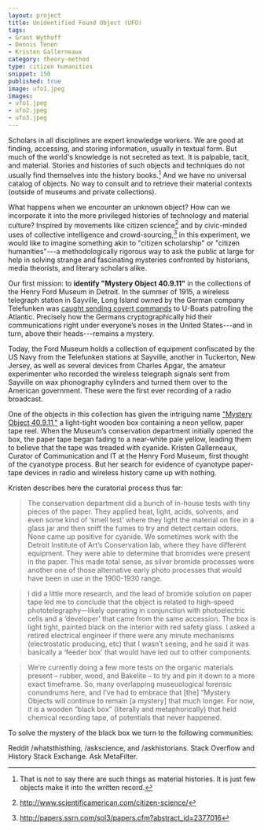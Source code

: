 ```yaml
---
layout: project
title: Unidentified Found Object (UFO)
tags:
- Grant Wythoff
- Dennis Tenen
- Kristen Gallerneaux
category: theory-method
type: citizen humanities
snippet: 150
published: true
image: ufo1.jpeg
images:
- ufo1.jpeg
- ufo2.jpeg
- ufo3.jpeg
---
```


Scholars in all disciplines are expert knowledge workers. We are good at finding, accessing, and storing information, usually in textual form. But much of the world's knowledge is not secreted as text. It is palpable, tacit, and material. Stories and histories of such objects and techniques do not usually find themselves into the history books.[^1] And we have no universal catalog of objects. No way to consult and to retrieve their material contexts (outside of museums and private collections).

What happens when we encounter an unknown object? How can we incorporate it into the more privileged histories of technology and material culture? Inspired by movements like citizen science[^2] and by civic-minded uses of collective intelligence and crowd-sourcing,[^3] in this experiment, we would like to imagine something akin to "citizen scholarship" or "citizen humanities"---a methodologically rigorous way to ask the public at large for help in solving strange and fascinating mysteries confronted by historians, media theorists, and literary scholars alike.

Our first mission: to **identify "Mystery Object 40.9.11"** in the collections of the Henry Ford Museum in Detroit.  In the summer of 1915, a wireless telegraph station in Sayville, Long Island owned by the German company Telefunken was [caught sending covert commands](theappendix.net/issues/2014/7/the-invention-of-wireless-cryptography) to U-Boats patrolling the Atlantic.  Precisely how the Germans cryptographically hid their communications right under everyone’s noses in the United States---and in turn, above their heads---remains a mystery.

Today, the Ford Museum holds a collection of equipment confiscated by the US Navy from the Telefunken stations at Sayville, another in Tuckerton, New Jersey, as well as several devices from Charles Apgar, the amateur experimenter who recorded the wireless telegraph signals sent from Sayville on wax phonography cylinders and turned them over to the American government.  These were the first ever recording of a radio broadcast.

One of the objects in this collection has given the intriguing name ["Mystery Object 40.9.11,"](http://collections.thehenryford.org/Collection.aspx?keywords=40.9.11) a light-tight wooden box containing a neon yellow, paper tape reel.  When the Museum’s conservation department initially opened the box, the paper tape began fading to a near-white pale yellow, leading them to believe that the tape was treaded with cyanide.  Kristen Gallerneaux, Curator of Communication and IT at the Henry Ford Museum, first thought of the cyanotype process.  But her search for evidence of cyanotype paper-tape devices in radio and wireless history came up with nothing.

Kristen describes here the curatorial process thus far:
 
> The conservation department did a bunch of in-house tests with tiny pieces of the paper. They applied heat, light, acids, solvents, and even some kind of ‘smell test’ where they light the material on fire in a glass jar and then sniff the fumes to try and detect certain odors. None came up positive for cyanide. We sometimes work with the Detroit Institute of Art’s Conservation lab, where they have different equipment. They were able to determine that bromides were present in the paper. This made total sense, as silver bromide processes were another one of those alternative early photo processes that would have been in use in the 1900-1930 range.
 
> I did a little more research, and the lead of bromide solution on paper tape led me to conclude that the object is related to high-speed phototelegraphy—likely operating in conjunction with photoelectric cells and a ‘developer’ that came from the same accession. The box is light tight, painted black on the interior with red safety glass. I asked a retired electrical engineer if there were any minute mechanisms (electrostatic producing, etc) that I wasn’t seeing, and he said it was basically a ‘feeder box’ that would have led out to other components.
 
> We’re currently doing a few more tests on the organic materials present – rubber, wood, and Bakelite – to try and pin it down to a more exact timeframe. So, many overlapping museuological forensic conundrums here, and I’ve had to embrace that [the] “Mystery Objects will continue to remain [a mystery] that much longer. For now, it is a wooden “black box” (literally and metaphorically) that held chemical recording tape, of potentials that never happened.

To solve the mystery of the black box we turn to the following communities:

Reddit /whatsthisthing, /askscience, and /askhistorians. Stack Overflow and History Stack Exchange. Ask MetaFilter.

[^1]: That is not to say there are such things as material histories. It is just few objects make it into the written record.
[^3]: <http://papers.ssrn.com/sol3/papers.cfm?abstract_id=2377016>
[^2]: <http://www.scientificamerican.com/citizen-science/>
